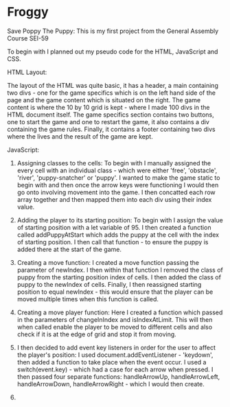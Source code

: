 # Froggy

Save Poppy The Puppy: This is my first project from the General Assembly Course SEI-59

To begin with I planned out my pseudo code for the HTML, JavaScript and CSS.

HTML Layout:

The layout of the HTML was quite basic, it has a header, a main containing two divs - one for the game specifics which is on the left hand side of the page and the game content which is situated on the right.
The game content is where the 10 by 10 grid is kept - where I made 100 divs in the HTML document itself.
The game specifics section contains two buttons, one to start the game and one to restart the game, it also contains a div containing the game rules.
Finally, it contains a footer containing two divs where the lives and the result of the game are kept.

JavaScript:

1. Assigning classes to the cells:
   To begin with I manually assigned the every cell with an individual class - which were either 'free', 'obstacle', 'river', 'puppy-snatcher' or 'puppy'.
   I wanted to make the game static to begin with and then once the arrow keys were functioning I would then go onto involving movement into the game.
   I then concatted each row array together and then mapped them into each div using their index value.

2. Adding the player to its starting position:
   To begin with I assign the value of starting position with a let variable of 95.
   I then created a function called addPuppyAtStart which adds the puppy at the cell with the index of starting position.
   I then call that function - to ensure the puppy is added there at the start of the game.

3. Creating a move function:
   I created a move function passing the parameter of newIndex.
   I then within that function I removed the class of puppy from the starting position index of cells.
   I then added the class of puppy to the newIndex of cells.
   Finally, I then reassigned starting position to equal newIndex - this would ensure that the player can be moved multiple times when this function is called.

4. Creating a move player function:
   Here I created a function which passed in the parameters of changeInIndex and isIndexAtLimit. This will then when called enable the player to be moved to different cells and also check if it is at the edge of grid and stop it from moving.

5. I then decided to add event key listeners in order for the user to affect the player's position:
   I used document.addEventListener - 'keydown', then added a function to take place when the event occur.
   I used a switch(event.key) - which had a case for each arrow when pressed.
   I then passed four separate functions: handleArrowUp, handleArrowLeft, handleArrowDown, handleArrowRight - which I would then create.

6.
